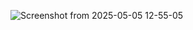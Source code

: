 ![Screenshot from 2025-05-05 12-55-05](https://github.com/user-attachments/assets/d3e68c12-2738-4544-bb90-4fc27e480b81)
